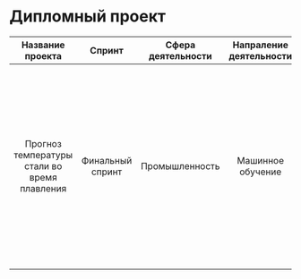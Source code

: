 # Дипломный проект
| Название проекта | Спринт | Сфера деятельности | Напраление деятельности | Навыки | Задачи проекта | Описание проекта |
| :--------: | :-------: | :-------: | :-------: | :-------: | :-------: | :-------: |
| Прогноз температуры стали во время плавления | Финальный спринт | Промышленность | Машинное обучение| Python, Scikit-learn, CatBoost, Регрессия| Проноз температуры стали во время плавления | Для оптимизации производственных расходов, металлургический комбинат ООО «Так закаляем сталь» решил уменьшить потребление электроэнергии на этапе обработки стали. Вам предстоит построить модель, которая предскажет температуру стали.
